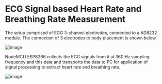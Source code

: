 # ECG Signal based Heart Rate and Breathing Rate Measurement

The setup comprised of ECG 3-channel electrodes, connected to a AD8232 module. The connection of 3 electrodes to body placement is shown below.

![image](https://user-images.githubusercontent.com/47445756/189487899-7d9ed7f2-1498-4dbc-8f7a-aa2460e096c3.png)

NodeMCU ESP8266 collects the ECG signals from it at 360 Hz sampling frequency and this data and transports the data to PC for application of signal processing to extract heart rate and breathing rate.

![image](https://user-images.githubusercontent.com/47445756/189487906-c022da3e-9cbc-4aa5-852d-78d6e21da0e9.png)
